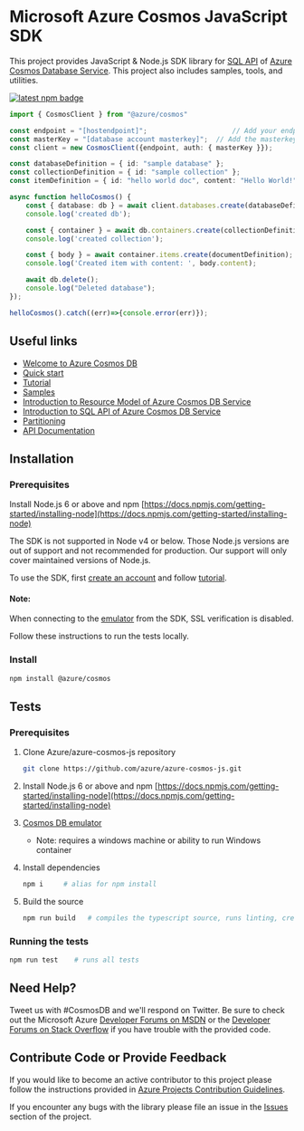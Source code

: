 # Microsoft Azure Cosmos JavaScript SDK

This project provides JavaScript & Node.js SDK library for [SQL API](https://docs.microsoft.com/en-us/azure/cosmos-db/sql-api-sql-query) of [Azure Cosmos
Database Service](https://azure.microsoft.com/en-us/services/cosmos-db/). This project also includes samples, tools, and utilities.

[![latest npm badge](https://img.shields.io/npm/v/%40azure%2Fcosmos/latest.svg)](https://www.npmjs.com/package/@azure/cosmos)

```ts
import { CosmosClient } from "@azure/cosmos"

const endpoint = "[hostendpoint]";                     // Add your endpoint
const masterKey = "[database account masterkey]";  // Add the masterkey of the endpoint
const client = new CosmosClient({endpoint, auth: { masterKey }});

const databaseDefinition = { id: "sample database" };
const collectionDefinition = { id: "sample collection" };
const itemDefinition = { id: "hello world doc", content: "Hello World!" };

async function helloCosmos() {
    const { database: db } = await client.databases.create(databaseDefinition);
    console.log('created db');

    const { container } = await db.containers.create(collectionDefinition);
    console.log('created collection');

    const { body } = await container.items.create(documentDefinition);
    console.log('Created item with content: ', body.content);

    await db.delete();
    console.log("Deleted database");
});

helloCosmos().catch((err)=>{console.error(err)});
```

## Useful links

- [Welcome to Azure Cosmos DB](https://docs.microsoft.com/en-us/azure/cosmos-db/community)
- [Quick start](https://docs.microsoft.com/en-us/azure/cosmos-db/sql-api-nodejs-get-started-preview)
- [Tutorial](https://docs.microsoft.com/en-us/azure/cosmos-db/sql-api-nodejs-application-preview)
- [Samples](https://github.com/Azure/azure-cosmos-js/tree/master/samples)
- [Introduction to Resource Model of Azure Cosmos DB Service](https://docs.microsoft.com/en-us/azure/cosmos-db/sql-api-resources)
- [Introduction to SQL API of Azure Cosmos DB Service](https://docs.microsoft.com/en-us/azure/cosmos-db/sql-api-sql-query)
- [Partitioning](https://docs.microsoft.com/en-us/azure/cosmos-db/sql-api-partition-data)
- [API Documentation](https://docs.microsoft.com/en-us/javascript/api/%40azure/cosmos/?view=azure-node-latest)

## Installation

### Prerequisites

Install Node.js 6 or above and npm
[https://docs.npmjs.com/getting-started/installing-node](https://docs.npmjs.com/getting-started/installing-node)

The SDK is not supported in Node v4 or below. Those Node.js versions are out of support and not recommended for production. Our support will only cover maintained versions of Node.js.

To use the SDK, first [create an account](https://docs.microsoft.com/en-us/azure/cosmos-db/create-sql-api-nodejs-preview) and follow [tutorial](https://docs.microsoft.com/en-us/azure/cosmos-db/sql-api-nodejs-application-preview).

#### Note:

When connecting to the [emulator](https://docs.microsoft.com/en-us/azure/cosmos-db/local-emulator) from the SDK, SSL verification is disabled.

Follow these instructions to run the tests locally.

### Install

```bash
npm install @azure/cosmos
```

## Tests

### Prerequisites

1.  Clone Azure/azure-cosmos-js repository

    ```bash
    git clone https://github.com/azure/azure-cosmos-js.git
    ```

2.  Install Node.js 6 or above and npm
    [https://docs.npmjs.com/getting-started/installing-node](https://docs.npmjs.com/getting-started/installing-node)

3.  [Cosmos DB emulator](https://docs.microsoft.com/en-us/azure/cosmos-db/local-emulator)

    - Note: requires a windows machine or ability to run Windows container

4.  Install dependencies

    ```bash
    npm i     # alias for npm install
    ```

5.  Build the source

    ```bash
    npm run build   # compiles the typescript source, runs linting, creates webpack, creates docs
    ```

### Running the tests

```bash
npm run test    # runs all tests
```

## Need Help?

Tweet us with #CosmosDB and we'll respond on Twitter. Be sure to check out the Microsoft Azure [Developer Forums on MSDN](https://social.msdn.microsoft.com/forums/azure/en-US/home?forum=AzureDocument) or the [Developer Forums on Stack Overflow](https://stackoverflow.com/questions/tagged/azure-cosmosdb) if you have trouble with the provided code.

## Contribute Code or Provide Feedback

If you would like to become an active contributor to this project please follow the instructions provided in [Azure Projects Contribution Guidelines](http://azure.github.io/guidelines.html).

If you encounter any bugs with the library please file an issue in the [Issues](https://github.com/Azure/azure-cosmos-js/issues) section of the project.
